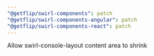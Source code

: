 ```yaml
---
"@getflip/swirl-components": patch
"@getflip/swirl-components-angular": patch
"@getflip/swirl-components-react": patch
---
```


Allow swirl-console-layout content area to shrink
